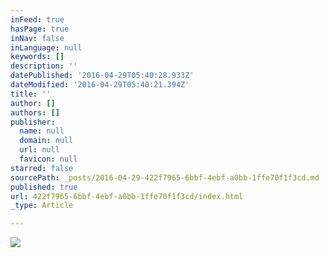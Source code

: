 ```yaml
---
inFeed: true
hasPage: true
inNav: false
inLanguage: null
keywords: []
description: ''
datePublished: '2016-04-29T05:40:28.933Z'
dateModified: '2016-04-29T05:40:21.394Z'
title: ''
author: []
authors: []
publisher:
  name: null
  domain: null
  url: null
  favicon: null
starred: false
sourcePath: _posts/2016-04-29-422f7965-6bbf-4ebf-a0bb-1ffe70f1f3cd.md
published: true
url: 422f7965-6bbf-4ebf-a0bb-1ffe70f1f3cd/index.html
_type: Article

---
```

![](https://the-grid-user-content.s3-us-west-2.amazonaws.com/efed2b1f-8bb7-4026-952c-b46c37bcd8d5.jpg)